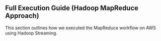 ## Full Execution Guide (Hadoop MapReduce Approach)
This section outlines how we executed the MapReduce workflow on AWS using Hadoop Streaming.
